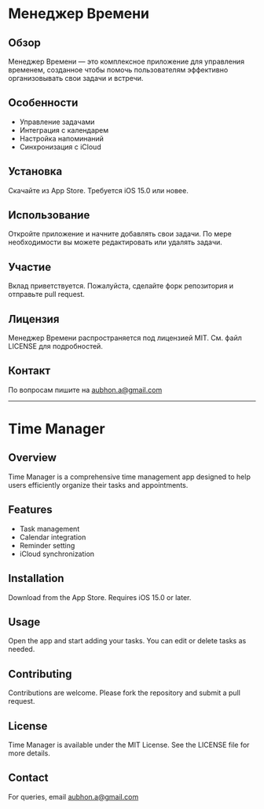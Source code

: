 # Менеджер Времени

## Обзор
Менеджер Времени — это комплексное приложение для управления временем, созданное чтобы помочь пользователям эффективно организовывать свои задачи и встречи.

## Особенности
- Управление задачами
- Интеграция с календарем
- Настройка напоминаний
- Синхронизация с iCloud

## Установка
Скачайте из App Store. Требуется iOS 15.0 или новее.

## Использование
Откройте приложение и начните добавлять свои задачи. По мере необходимости вы можете редактировать или удалять задачи.

## Участие
Вклад приветствуется. Пожалуйста, сделайте форк репозитория и отправьте pull request.

## Лицензия
Менеджер Времени распространяется под лицензией MIT. См. файл LICENSE для подробностей.

## Контакт
По вопросам пишите на aubhon.a@gmail.com

---

# Time Manager

## Overview
Time Manager is a comprehensive time management app designed to help users efficiently organize their tasks and appointments.

## Features
- Task management
- Calendar integration
- Reminder setting
- iCloud synchronization

## Installation
Download from the App Store. Requires iOS 15.0 or later.

## Usage
Open the app and start adding your tasks. You can edit or delete tasks as needed.

## Contributing
Contributions are welcome. Please fork the repository and submit a pull request.

## License
Time Manager is available under the MIT License. See the LICENSE file for more details.

## Contact
For queries, email aubhon.a@gmail.com
